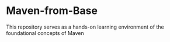 # Maven-from-Base
This repository serves as a hands-on learning environment of the foundational concepts of Maven 
